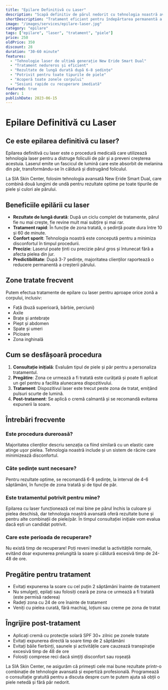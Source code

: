 ```yaml
---
title: "Epilare Definitivă cu Laser"
description: "Scapă definitiv de părul nedorit cu tehnologia noastră avansată de epilare cu laser. Oferim tratamente eficiente, nedureroase și de lungă durată pentru toate zonele corpului."
shortDescription: "Tratament eficient pentru îndepărtarea permanentă a părului nedorit folosind tehnologia laser New Eride Smart Dual."
image: "/images/services/epilare-laser.jpg"
category: "epilare"
tags: ["epilare", "laser", "tratament", "piele"]
price: 250
oldPrice: 350
discount: 28
duration: "30-60 minute"
features:
  - "Tehnologie laser de ultimă generație New Eride Smart Dual"
  - "Tratament nedureros și eficient"
  - "Rezultate de lungă durată după 6-8 ședințe"
  - "Potrivit pentru toate tipurile de piele"
  - "Acoperă toate zonele corpului"
  - "Sesiuni rapide cu recuperare imediată"
featured: true
order: 1
publishDate: 2023-06-15
---
```


# Epilare Definitivă cu Laser

## Ce este epilarea definitivă cu laser?

Epilarea definitivă cu laser este o procedură medicală care utilizează tehnologia laser pentru a distruge foliculii de păr și a preveni creșterea acestuia. Laserul emite un fascicul de lumină care este absorbit de melanina din păr, transformându-se în căldură și distrugând foliculul.

La SIA Skin Center, folosim tehnologia avansată New Eride Smart Dual, care combină două lungimi de undă pentru rezultate optime pe toate tipurile de piele și culori ale părului.

## Beneficiile epilării cu laser

- **Rezultate de lungă durată**: După un ciclu complet de tratamente, părul fie nu mai crește, fie revine mult mai subțire și mai rar.
- **Tratament rapid**: În funcție de zona tratată, o ședință poate dura între 10 și 60 de minute.
- **Confort sporit**: Tehnologia noastră este concepută pentru a minimiza disconfortul în timpul procedurii.
- **Precizie**: Laserul poate ținti cu precizie părul gros și întunecat fără a afecta pielea din jur.
- **Predictibilitate**: După 3-7 ședințe, majoritatea clienților raportează o reducere permanentă a creșterii părului.

## Zone tratate frecvent

Putem efectua tratamente de epilare cu laser pentru aproape orice zonă a corpului, inclusiv:

- Față (buză superioară, bărbie, perciuni)
- Axile
- Brațe și antebrațe
- Piept și abdomen
- Spate și umeri
- Picioare
- Zona inghinală

## Cum se desfășoară procedura

1. **Consultație inițială**: Evaluăm tipul de piele și păr pentru a personaliza tratamentul.
2. **Pregătire**: Zona ce urmează a fi tratată este curățată și poate fi aplicat un gel pentru a facilita alunecarea dispozitivului.
3. **Tratament**: Dispozitivul laser este trecut peste zona de tratat, emițând pulsuri scurte de lumină.
4. **Post-tratament**: Se aplică o cremă calmantă și se recomandă evitarea expunerii la soare.

## Întrebări frecvente

### Este procedura dureroasă?
Majoritatea clienților descriu senzația ca fiind similară cu un elastic care atinge ușor pielea. Tehnologia noastră include și un sistem de răcire care minimizează disconfortul.

### Câte ședințe sunt necesare?
Pentru rezultate optime, se recomandă 6-8 ședințe, la interval de 4-6 săptămâni, în funcție de zona tratată și de tipul de păr.

### Este tratamentul potrivit pentru mine?
Epilarea cu laser funcționează cel mai bine pe părul închis la culoare și pielea deschisă, dar tehnologia noastră avansată oferă rezultate bune și pentru alte combinații de piele/păr. În timpul consultației inițiale vom evalua dacă ești un candidat potrivit.

### Care este perioada de recuperare?
Nu există timp de recuperare! Poți reveni imediat la activitățile normale, evitând doar expunerea prelungită la soare și căldură excesivă timp de 24-48 de ore.

## Pregătire pentru tratament

- Evitați expunerea la soare cu cel puțin 2 săptămâni înainte de tratament
- Nu smulgeți, epilați sau folosiți ceară pe zona ce urmează a fi tratată (este permisă raderea)
- Radeți zona cu 24 de ore înainte de tratament
- Veniți cu pielea curată, fără machiaj, loțiuni sau creme pe zona de tratat

## Îngrijire post-tratament

- Aplicați cremă cu protecție solară SPF 30+ zilnic pe zonele tratate
- Evitați expunerea directă la soare timp de 2 săptămâni
- Evitați băile fierbinți, saunele și activitățile care cauzează transpirație excesivă timp de 48 de ore
- Folosiți comprese reci dacă simțiți disconfort sau roșeață

La SIA Skin Center, ne asigurăm că primești cele mai bune rezultate printr-o combinație de tehnologie avansată și expertiză profesională. Programează o consultație gratuită pentru a discuta despre cum te putem ajuta să obții o piele netedă și fără păr nedorit. 